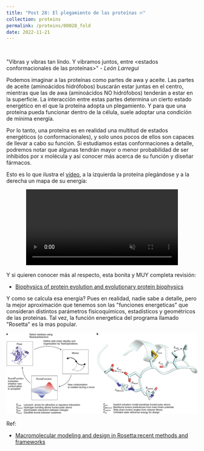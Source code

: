 ```yaml
---
title: "Post 28: El plegamiento de las proteínas 🔥"
collection: proteins
permalink: /proteins/00028_fold
date: 2022-11-21
---
```


&nbsp;


"Vibras y vibras tan lindo. Y vibramos juntos, entre <estados conformacionales de las proteínas>" - *León Larregui*

Podemos imaginar a las proteínas como partes de awa y aceite. Las partes de aceite (aminoácidos hidrófobos) buscarán estar juntas en el centro, mientras que las de awa (aminoácidos NO hidrófobos) tenderán a estar en la superficie. La interacción entre estas partes determina un cierto estado energético en el que la proteína adopta un plegamiento. Y para que una proteína pueda funcionar dentro de la célula, suele adoptar una condición de mínima energía. 

Por lo tanto, una proteína es en realidad una multitud de estados energéticos (o conformacionales), y solo unos pocos de ellos son capaces de llevar a cabo su función. Si estudiamos estas conformaciones a detalle, podremos notar que algunas tendrán mayor o menor probabilidad de ser inhibidos por x molécula y así conocer más acerca de su función y diseñar fármacos. 

Esto es lo que ilustra el [vídeo](https://youtu.be/YANAso8Jxrk), a la izquierda la proteína plegándose y a la derecha un mapa de su energía: 

<div>
<center>
<video width="400" autoplay="autoplay" loop="true" controls muted>
  <source src="/images/proteins/00027_energy.mp4" type="video/mp4">
  Your browser does not support the video tag.
</video>
</center>
</div>

Y si quieren conocer más al respecto, esta bonita y MUY completa revisión:
* [Biophysics of protein evolution and evolutionary protein biophysics](https://royalsocietypublishing.org/doi/10.1098/rsif.2014.0419)



Y como se calcula esa energía? Pues en realidad, nadie sabe a detalle, pero la mejor aproximación que tenemos son las "funciones energeticas" que consideran distintos parámetros fisicoquímicos, estadísticos y geométricos de las proteinas. Tal vez, la función energetica del programa llamado "Rosetta" es la mas popular.

![img](/images/proteins/00027_energy.jpg)

Ref: 

* [Macromolecular modeling and design in Rosetta:recent methods and frameworks](https://www.nature.com/articles/s41592-020-0848-2)




